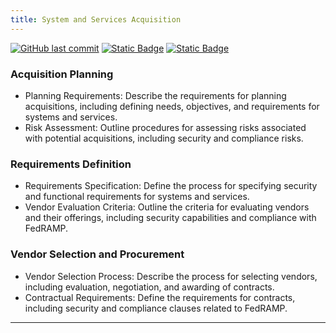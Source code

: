 ```yaml
---
title: System and Services Acquisition
---
```

[![GitHub last commit][commitbadge]][commits]
[![Static Badge](https://img.shields.io/badge/Revision_History-gray?logo=searxng&logoColor=ffffff)][commits]
[![Static Badge](https://img.shields.io/badge/Approved-darkgreen?logo=ticktick&logoColor=ffffff)][commits]

<!--bodytext-->
### Acquisition Planning

* Planning Requirements: Describe the requirements for planning acquisitions, including defining needs, objectives, and requirements for systems and services.
* Risk Assessment: Outline procedures for assessing risks associated with potential acquisitions, including security and compliance risks.
  
### Requirements Definition

* Requirements Specification: Define the process for specifying security and functional requirements for systems and services.
* Vendor Evaluation Criteria: Outline the criteria for evaluating vendors and their offerings, including security capabilities and compliance with FedRAMP.
  
### Vendor Selection and Procurement

* Vendor Selection Process: Describe the process for selecting vendors, including evaluation, negotiation, and awarding of contracts.
* Contractual Requirements: Define the requirements for contracts, including security and compliance clauses related to FedRAMP.

*** 

<!--ref links -->
[commitbadge]: https://img.shields.io/github/last-commit/jluufigma/grc-docs?path=gov%2Fsa.md&logo=figma&logoColor=white&label=last%20updated&color=darkgreen
[commits]: https://github.com/jluufigma/grc-docs/commits/main/gov/sa.md